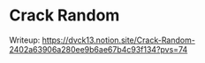# Crack Random
Writeup: https://dvck13.notion.site/Crack-Random-2402a63906a280ee9b6ae67b4c93f134?pvs=74
